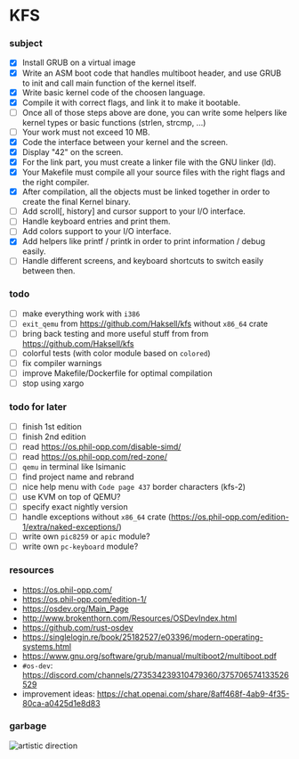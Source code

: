 # KFS

### subject

-   [x] Install GRUB on a virtual image
-   [x] Write an ASM boot code that handles multiboot header, and use GRUB to init and call main function of the kernel itself.
-   [x] Write basic kernel code of the choosen language.
-   [x] Compile it with correct flags, and link it to make it bootable.
-   [ ] Once all of those steps above are done, you can write some helpers like kernel types or basic functions (strlen, strcmp, ...)
-   [ ] Your work must not exceed 10 MB.
-   [x] Code the interface between your kernel and the screen.
-   [x] Display "42" on the screen.
-   [x] For the link part, you must create a linker file with the GNU linker (ld).
-   [x] Your Makefile must compile all your source files with the right flags and the right compiler.
-   [x] After compilation, all the objects must be linked together in order to create the final Kernel binary.
-   [ ] Add scroll[, history] and cursor support to your I/O interface.
-   [ ] Handle keyboard entries and print them.
-   [ ] Add colors support to your I/O interface.
-   [x] Add helpers like printf / printk in order to print information / debug easily.
-   [ ] Handle different screens, and keyboard shortcuts to switch easily between then.

### todo

-   [ ] make everything work with `i386`
-   [ ] `exit_qemu` from https://github.com/Haksell/kfs without `x86_64` crate
-   [ ] bring back testing and more useful stuff from from https://github.com/Haksell/kfs
-   [ ] colorful tests (with color module based on `colored`)
-   [ ] fix compiler warnings
-   [ ] improve Makefile/Dockerfile for optimal compilation
-   [ ] stop using xargo

### todo for later

-   [ ] finish 1st edition
-   [ ] finish 2nd edition
-   [ ] read https://os.phil-opp.com/disable-simd/
-   [ ] read https://os.phil-opp.com/red-zone/
-   [ ] `qemu` in terminal like lsimanic
-   [ ] find project name and rebrand
-   [ ] nice help menu with `Code page 437` border characters (kfs-2)
-   [ ] use KVM on top of QEMU?
-   [ ] specify exact nightly version
-   [ ] handle exceptions without `x86_64` crate (https://os.phil-opp.com/edition-1/extra/naked-exceptions/)
-   [ ] write own `pic8259` or `apic` module?
-   [ ] write own `pc-keyboard` module?

### resources

-   https://os.phil-opp.com/
-   https://os.phil-opp.com/edition-1/
-   https://osdev.org/Main_Page
-   http://www.brokenthorn.com/Resources/OSDevIndex.html
-   https://github.com/rust-osdev
-   https://singlelogin.re/book/25182527/e03396/modern-operating-systems.html
-   https://www.gnu.org/software/grub/manual/multiboot2/multiboot.pdf
-   `#os-dev`: https://discord.com/channels/273534239310479360/375706574133526529
-   improvement ideas: https://chat.openai.com/share/8aff468f-4ab9-4f35-80ca-a0425d1e8d83

### garbage

![artistic direction](https://upload.wikimedia.org/wikipedia/commons/a/a0/VirtualBox_TempleOS_x64_27_02_2021_20_43_48.png)
